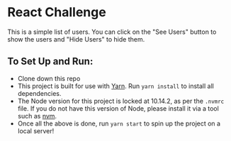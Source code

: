 # React Challenge

This is a simple list of users. You can click on the "See Users" button to show the users and "Hide Users" to hide them.

## To Set Up and Run:

* Clone down this repo
* This project is built for use with [Yarn](https://yarnpkg.com/). Run `yarn install` to install all dependencies.
* The Node version for this project is locked at 10.14.2, as per the `.nvmrc` file. If you do not have this version of Node, please install it via a tool such as [nvm](https://github.com/nvm-sh/nvm).
* Once all the above is done, run `yarn start` to spin up the project on a local server!


